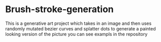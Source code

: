 # Brush-stroke-generation

This is a generative art project which takes in an image and then uses randomly mutated bezier curves and splatter dots to generate a painted looking version of the picture
you can see exampls in the repository
